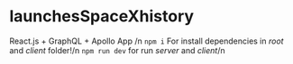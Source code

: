 # launchesSpaceXhistory
React.js + GraphQL + Apollo App /n
```npm i```   For install dependencies in *root* and *client* folder!/n
```npm run dev``` for run *server* and *client*/n
